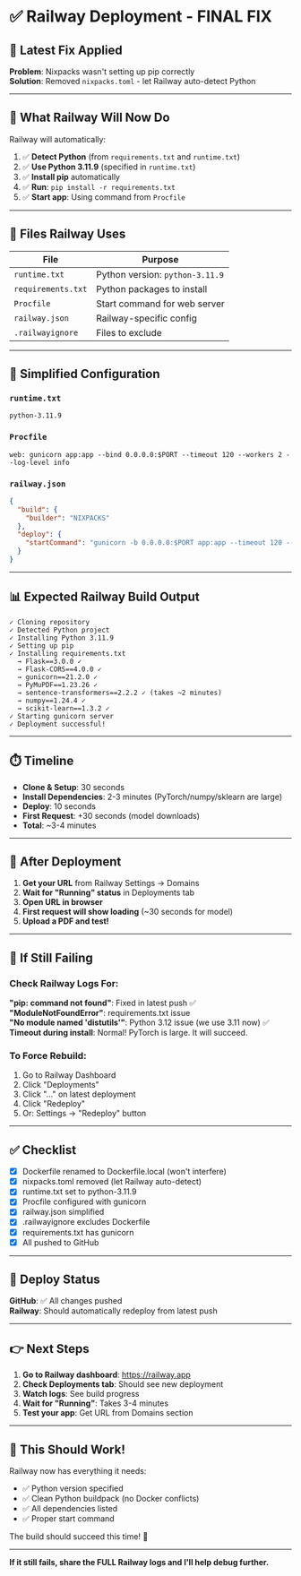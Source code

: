 # ✅ Railway Deployment - FINAL FIX

## 🎯 Latest Fix Applied

**Problem**: Nixpacks wasn't setting up pip correctly  
**Solution**: Removed `nixpacks.toml` - let Railway auto-detect Python

---

## 🚀 What Railway Will Now Do

Railway will automatically:

1. ✅ **Detect Python** (from `requirements.txt` and `runtime.txt`)
2. ✅ **Use Python 3.11.9** (specified in `runtime.txt`)
3. ✅ **Install pip** automatically
4. ✅ **Run**: `pip install -r requirements.txt`
5. ✅ **Start app**: Using command from `Procfile`

---

## 📁 Files Railway Uses

| File | Purpose |
|------|---------|
| `runtime.txt` | Python version: `python-3.11.9` |
| `requirements.txt` | Python packages to install |
| `Procfile` | Start command for web server |
| `railway.json` | Railway-specific config |
| `.railwayignore` | Files to exclude |

---

## 🔧 Simplified Configuration

### `runtime.txt`
```
python-3.11.9
```

### `Procfile`
```
web: gunicorn app:app --bind 0.0.0.0:$PORT --timeout 120 --workers 2 --log-level info
```

### `railway.json`
```json
{
  "build": {
    "builder": "NIXPACKS"
  },
  "deploy": {
    "startCommand": "gunicorn -b 0.0.0.0:$PORT app:app --timeout 120 --workers 2"
  }
}
```

---

## 📊 Expected Railway Build Output

```
✓ Cloning repository
✓ Detected Python project
✓ Installing Python 3.11.9
✓ Setting up pip
✓ Installing requirements.txt
  → Flask==3.0.0 ✓
  → Flask-CORS==4.0.0 ✓
  → gunicorn==21.2.0 ✓
  → PyMuPDF==1.23.26 ✓
  → sentence-transformers==2.2.2 ✓ (takes ~2 minutes)
  → numpy==1.24.4 ✓
  → scikit-learn==1.3.2 ✓
✓ Starting gunicorn server
✓ Deployment successful!
```

---

## ⏱️ Timeline

- **Clone & Setup**: 30 seconds
- **Install Dependencies**: 2-3 minutes (PyTorch/numpy/sklearn are large)
- **Deploy**: 10 seconds
- **First Request**: +30 seconds (model downloads)
- **Total**: ~3-4 minutes

---

## 🧪 After Deployment

1. **Get your URL** from Railway Settings → Domains
2. **Wait for "Running" status** in Deployments tab
3. **Open URL in browser**
4. **First request will show loading** (~30 seconds for model)
5. **Upload a PDF and test!**

---

## 🐛 If Still Failing

### Check Railway Logs For:

**"pip: command not found"**: Fixed in latest push ✅  
**"ModuleNotFoundError"**: requirements.txt issue  
**"No module named 'distutils'"**: Python 3.12 issue (we use 3.11 now) ✅  
**Timeout during install**: Normal! PyTorch is large. It will succeed.

### To Force Rebuild:

1. Go to Railway Dashboard
2. Click "Deployments"
3. Click "..." on latest deployment
4. Click "Redeploy"
5. Or: Settings → "Redeploy" button

---

## ✅ Checklist

- [x] Dockerfile renamed to Dockerfile.local (won't interfere)
- [x] nixpacks.toml removed (let Railway auto-detect)
- [x] runtime.txt set to python-3.11.9
- [x] Procfile configured with gunicorn
- [x] railway.json simplified
- [x] .railwayignore excludes Dockerfile
- [x] requirements.txt has gunicorn
- [x] All pushed to GitHub

---

## 🚂 Deploy Status

**GitHub**: ✅ All changes pushed  
**Railway**: Should automatically redeploy from latest push

---

## 👉 Next Steps

1. **Go to Railway dashboard**: https://railway.app
2. **Check Deployments tab**: Should see new deployment
3. **Watch logs**: See build progress
4. **Wait for "Running"**: Takes 3-4 minutes
5. **Test your app**: Get URL from Domains section

---

## 🎉 This Should Work!

Railway now has everything it needs:
- ✅ Python version specified
- ✅ Clean Python buildpack (no Docker conflicts)
- ✅ All dependencies listed
- ✅ Proper start command

The build should succeed this time! 🚀

---

**If it still fails, share the FULL Railway logs and I'll help debug further.**
